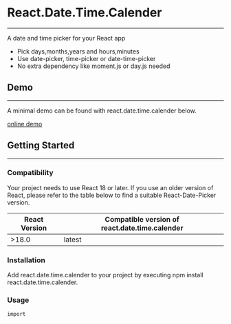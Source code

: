 # React.Date.Time.Calender

---

A date and time picker for your React app

- Pick days,months,years and hours,minutes
- Use date-picker, time-picker or date-time-picker
- No extra dependency like moment.js or day.js needed

## Demo

---

A minimal demo can be found with react.date.time.calender below.

[online demo]()

## Getting Started

---

### Compatibility

Your project needs to use React 18 or later. If you use an older version of React, please refer to the table below to find a suitable React-Date-Picker version.

| React Version | Compatible version of react.date.time.calender |
| ------------- | ---------------------------------------------- |
| >18.0         | latest                                         |

### Installation

Add react.date.time.calender to your project by executing npm install react.date.time.calender.

### Usage

```tsx
import 
```

